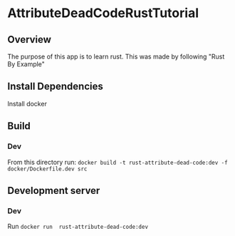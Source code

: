 # AttributeDeadCodeRustTutorial

## Overview
The purpose of this app is to learn rust. This was made by following "Rust By Example"

## Install Dependencies
Install docker

## Build
### Dev
From this directory run: `docker build -t rust-attribute-dead-code:dev -f docker/Dockerfile.dev src`

## Development server
### Dev
Run `docker run  rust-attribute-dead-code:dev`